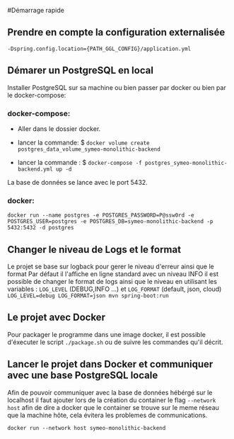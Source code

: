 #Démarrage rapide

## Prendre en compte la configuration externalisée
 `-Dspring.config.location={PATH_GGL_CONFIG}/application.yml`

## Démarer un PostgreSQL en local
Installer PostgreSQL sur sa machine ou bien passer par docker ou bien par le docker-compose:

### docker-compose:
 - Aller dans le dossier docker.

 - lancer la commande: $ `docker volume create postgres_data_volume_symeo-monolithic-backend`

 - lancer la commande : $ `docker-compose -f postgres_symeo-monolithic-backend.yml up -d`

La base de données se lance avec le port 5432.

### docker:
`docker run --name postgres -e POSTGRES_PASSWORD=P@ssw0rd -e POSTGRES_USER=postgres -e POSTGRES_DB=symeo-monolithic-backend -p 5432:5432 -d postgres`

## Changer le niveau de Logs et le format
Le projet se base sur logback pour gerer le niveau d'erreur ainsi que le format
Par défaut il l'affiche en ligne standard avec un niveau INFO
il est possible de changer le format de logs ainsi que le niveau en utilisant les variables :
`LOG_LEVEL` (DEBUG,INFO ...) et `LOG_FORMAT` (default, json, cloud)
`LOG_LEVEL=debug LOG_FORMAT=json mvn spring-boot:run`

## Le projet avec Docker
Pour packager le programme dans une image docker, il est possible d'éxecuter le script `./package.sh` ou de suivre les commandes qu'il décrit.

## Lancer le projet dans Docker et communiquer avec une base PostgreSQL locale
Afin de pouvoir communiquer avec la base de données hébérgé sur le localhost il faut ajouter lors de la création du container le flag `--network host`
afin de dire a docker que le container se trouve sur le meme réseau que la machine hôte, cela évitera les problemes de communications.

`docker run --network host symeo-monolithic-backend`
